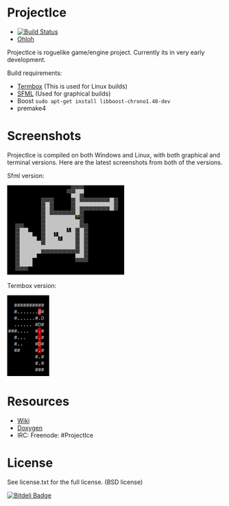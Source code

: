 ProjectIce
==========

* [![Build Status](https://travis-ci.org/LauriM/ProjectIce.png)](https://travis-ci.org/LauriM/ProjectIce)
* [Ohloh](https://www.ohloh.net/p/ProjectIce)

ProjectIce is roguelike game/engine project. Currently its in very early development.

Build requirements:

* [Termbox](https://github.com/nsf/termbox) (This is used for Linux builds)
* [SFML](http://www.sfml-dev.org/) (Used for graphical builds)
* Boost `sudo apt-get install libboost-chrono1.48-dev`
* premake4

Screenshots
===========

ProjectIce is compiled on both Windows and Linux, with both graphical and terminal versions. Here are the latest screenshots from both of the versions.

Sfml version:


![Sfml](doc/latestScreenshotSfml.png)

Termbox version:


![Termbox](doc/latestScreenshotTerm.png)

Resources
=========

* [Wiki](https://github.com/LauriM/ProjectIce/wiki)
* [Doxygen](http://protoman.net/PROJECTICE/index.html)
* IRC: Freenode: #ProjectIce

License
=======

See license.txt for the full license. (BSD license)


[![Bitdeli Badge](https://d2weczhvl823v0.cloudfront.net/LauriM/projectice/trend.png)](https://bitdeli.com/free "Bitdeli Badge")

